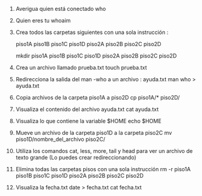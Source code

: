1) Averigua quien está conectado
		who
2) Quien eres tu
		whoaim
3) Crea todos las carpetas siguientes con una sola instrucción :

	piso1A piso1B piso1C piso1D piso2A piso2B piso2C piso2D
	
	mkdir piso1A piso1B piso1C piso1D piso2A piso2B piso2C piso2D
4) Crea un archivo llamado prueba.txt
	touch prueba.txt
5) Redirecciona la salida del man -who a un archivo : ayuda.txt
	man who > ayuda.txt
6) Copia archivos de la carpeta piso1A a piso2D
	cp piso1A/* piso2D/
7) Visualiza el contenido del archivo ayuda.txt
	cat ayuda.txt
8) Visualiza lo que contiene la variable $HOME
	echo $HOME
9) Mueve un archivo de la carpeta piso1D a la carpeta piso2C
	mv piso1D/nombre_del_archivo piso2C/
10) Utiliza los comandos cat, less, more, tail y head para ver un archivo de texto grande (Lo puedes crear redireccionando)

11) Elimina todas las carpetas pisos con una sola instrucción
	rm -r piso1A piso1B piso1C piso1D piso2A piso2B piso2C piso2D
12) Visualiza la fecha.txt
	date > fecha.txt
	cat fecha.txt